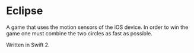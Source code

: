 # Eclipse
A game that uses the motion sensors of the iOS device. In order to win the game one must combine the two circles as fast as possible.

Written in Swift 2.
